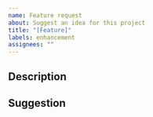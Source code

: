 ```yaml
---
name: Feature request
about: Suggest an idea for this project
title: "[Feature]"
labels: enhancement
assignees: ""
---
```


## Description

<!-- Is your feature request related to a problem?
Please describe a clear and concise explanation of what the problem is.-->

## Suggestion

<!-- Please describe alternatives you've considered -->
